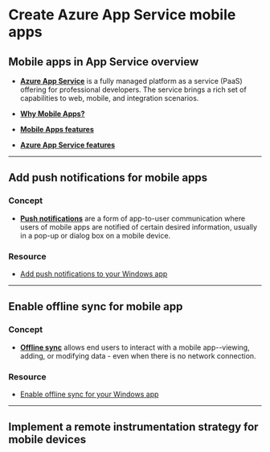 # Create Azure App Service mobile apps

## Mobile apps in App Service overview

- [**Azure App Service**](https://docs.microsoft.com/en-us/azure/app-service-mobile/app-service-mobile-value-prop) is a fully managed platform as a service (PaaS) offering for professional developers. The service brings a rich set of capabilities to web, mobile, and integration scenarios.

- [**Why Mobile Apps?**](https://docs.microsoft.com/en-us/azure/app-service-mobile/app-service-mobile-value-prop#why-mobile-apps)

- [**Mobile Apps features**](https://docs.microsoft.com/en-us/azure/app-service-mobile/app-service-mobile-value-prop#mobile-apps-features)

- [**Azure App Service features**](https://docs.microsoft.com/en-us/azure/app-service-mobile/app-service-mobile-value-prop#azure-app-service-features)

----

## Add push notifications for mobile apps

### Concept

- [**Push notifications**](https://docs.microsoft.com/en-us/azure/notification-hubs/notification-hubs-push-notification-overview#what-are-push-notifications) are a form of app-to-user communication where users of mobile apps are notified of certain desired information, usually in a pop-up or dialog box on a mobile device.

### Resource

- [Add push notifications to your Windows app](https://docs.microsoft.com/en-us/azure/app-service-mobile/app-service-mobile-windows-store-dotnet-get-started-push)

----

## Enable offline sync for mobile app

### Concept

- [**Offline sync**](https://docs.microsoft.com/en-us/azure/app-service-mobile/app-service-mobile-windows-store-dotnet-get-started-offline-data#overview) allows end users to interact with a mobile app--viewing, adding, or modifying data - even when there is no network connection.

### Resource

- [Enable offline sync for your Windows app](https://docs.microsoft.com/en-us/azure/app-service-mobile/app-service-mobile-windows-store-dotnet-get-started-offline-data)

----

## Implement a remote instrumentation strategy for mobile devices
